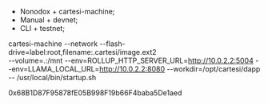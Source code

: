 - Nonodox + cartesi-machine;
- Manual + devnet;
- CLI + testnet; 

cartesi-machine --network --flash-drive=label:root,filename:.cartesi/image.ext2 \
--volume=.:/mnt --env=ROLLUP_HTTP_SERVER_URL=http://10.0.2.2:5004 --env=LLAMA_LOCAL_URL=http://10.0.2.2:8080 --workdir=/opt/cartesi/dapp -- /usr/local/bin/startup.sh

0x68B1D87F95878fE05B998F19b66F4baba5De1aed